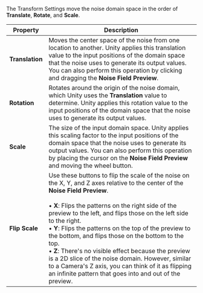 The Transform Settings move the noise domain space in the order of **Translate**, **Rotate**, and **Scale**.

| **Property**    | **Description**                                              |
| --------------- | ------------------------------------------------------------ |
| **Translation** | Moves the center space of the noise from one location to another. Unity applies this translation value to the input positions of the domain space that the noise uses to generate its output values. You can also perform this operation by clicking and dragging the **Noise Field Preview**. |
| **Rotation**    | Rotates around the origin of the noise domain, which Unity uses the **Translation** value to determine. Unity applies this rotation value to the input positions of the domain space that the noise uses to generate its output values. |
| **Scale**       | The size of the input domain space. Unity applies this scaling factor to the input positions of the domain space that the noise uses to generate its output values. You can also perform this operation by placing the cursor on the **Noise Field Preview** and moving the wheel button. |
| **Flip Scale**  | Use these buttons to flip the scale of the noise on the X, Y, and Z axes relative to the center of the **Noise Field Preview**.<br/><br/>&#8226; **X**: Flips the patterns on the right side of the preview to the left, and flips those on the left side to the right.<br/>&#8226; **Y**: Flips the patterns on the top of the preview to the bottom, and flips those on the bottom to the top.<br/>&#8226; **Z**: There's no visible effect because the preview is a 2D slice of the noise domain. However, similar to a Camera's Z axis, you can think of it as flipping an infinite pattern that goes into and out of the preview. |